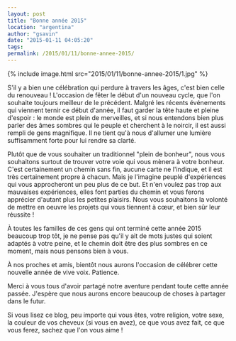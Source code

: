 ```yaml
---
layout: post
title: "Bonne année 2015"
location: "argentina"
author: "gsavin"
date: "2015-01-11 04:05:20"
tags: 
permalink: /2015/01/11/bonne-annee-2015/
---
```

{% include image.html src="2015/01/11/bonne-annee-2015/1.jpg" %}

S'il y a bien une célébration qui perdure à travers les âges, c'est bien celle du renouveau ! L'occasion de fêter le début d'un nouveau cycle, que l'on souhaite toujours meilleur de le précédent. Malgré les récents événements qui viennent ternir ce début d'année, il faut garder la tête haute et pleine d'espoir : le monde est plein de merveilles, et si nous entendons bien plus parler des âmes sombres qui le peuple et cherchent à le noircir, il est aussi rempli de gens magnifique. Il ne tient qu'à nous d'allumer une lumière suffisamment forte pour lui rendre sa clarté.

Plutôt que de vous souhaiter un traditionnel "plein de bonheur", nous vous souhaitons surtout de trouver votre voie qui vous mènera à votre bonheur. C'est certainement un chemin sans fin, aucune carte ne l'indique, et il est très certainement propre à chacun. Mais je l'imagine peuplé d'expériences qui vous approcheront un peu plus de ce but. Et n'en voulez pas trop aux mauvaises expériences, elles font parties du chemin et vous ferons apprécier d'autant plus les petites plaisirs. Nous vous souhaitons la volonté de mettre en oeuvre les projets qui vous tiennent à cœur, et bien sûr leur réussite !

À toutes les familles de ces gens qui ont terminé cette année 2015 beaucoup trop tôt, je ne pense pas qu'il y ait de mots justes qui soient adaptés à votre peine, et le chemin doit être des plus sombres en ce moment, mais nous pensons bien à vous.

À nos proches et amis, bientôt nous aurons l'occasion de célébrer cette nouvelle année de vive voix. Patience.

Merci à vous tous d'avoir partagé notre aventure pendant toute cette année passée. J'espère que nous aurons encore beaucoup de choses à partager dans le futur.

Si vous lisez ce blog, peu importe qui vous êtes, votre religion, votre sexe, la couleur de vos cheveux (si vous en avez), ce que vous avez fait, ce que vous ferez, sachez que l'on vous aime !